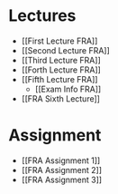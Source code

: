 # Lectures
- [[First Lecture FRA]]
- [[Second Lecture FRA]]
- [[Third Lecture FRA]]
- [[Forth Lecture FRA]]
- [[Fifth Lecture FRA]]
	- [[Exam Info FRA]]
- [[FRA Sixth Lecture]]
# Assignment
- [[FRA Assignment 1]]
- [[FRA Assignment 2]]
- [[FRA Assignment 3]]